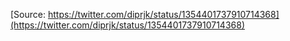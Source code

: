 [Source: https://twitter.com/diprjk/status/1354401737910714368](https://twitter.com/diprjk/status/1354401737910714368)